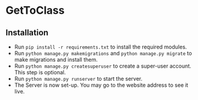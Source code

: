 # GetToClass

## Installation

-   Run `pip install -r requirements.txt` to install the required modules.
-   Run `python manage.py makemigrations`  and  `python manage.py migrate` to make migrations and install them.
-   Run  `python manage.py createsuperuser` to create a super-user account. This step is optional.
-   Run `python manage.py runserver` to start the server.
-   The Server is now set-up. You may go to the website address to see it live.
